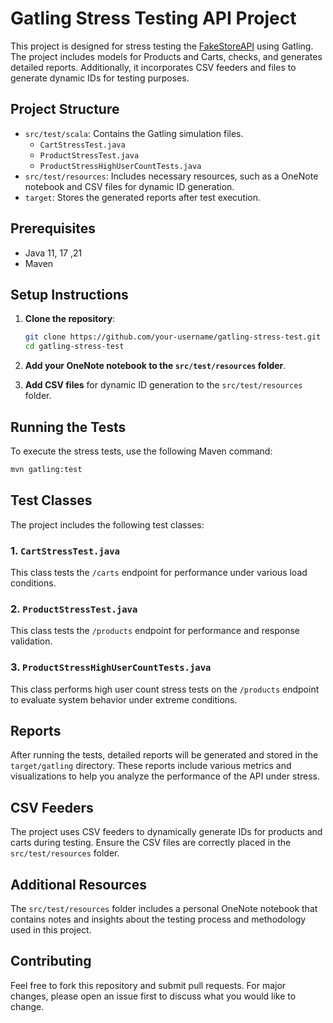 # Gatling Stress Testing API Project

This project is designed for stress testing the [FakeStoreAPI](https://fakestoreapi.com) using Gatling. The project includes models for Products and Carts, checks, and generates detailed reports. Additionally, it incorporates CSV feeders and files to generate dynamic IDs for testing purposes.

## Project Structure

- `src/test/scala`: Contains the Gatling simulation files.
  - `CartStressTest.java`
  - `ProductStressTest.java`
  - `ProductStressHighUserCountTests.java`
- `src/test/resources`: Includes necessary resources, such as a OneNote notebook and CSV files for dynamic ID generation.
- `target`: Stores the generated reports after test execution.

## Prerequisites

- Java 11, 17 ,21
- Maven

## Setup Instructions

1. **Clone the repository**:
   ```sh
   git clone https://github.com/your-username/gatling-stress-test.git
   cd gatling-stress-test
   ```

2. **Add your OneNote notebook to the `src/test/resources` folder**.

3. **Add CSV files** for dynamic ID generation to the `src/test/resources` folder.

## Running the Tests

To execute the stress tests, use the following Maven command:

```sh
mvn gatling:test
```

## Test Classes

The project includes the following test classes:

### 1. `CartStressTest.java`

This class tests the `/carts` endpoint for performance under various load conditions.

### 2. `ProductStressTest.java`

This class tests the `/products` endpoint for performance and response validation.

### 3. `ProductStressHighUserCountTests.java`

This class performs high user count stress tests on the `/products` endpoint to evaluate system behavior under extreme conditions.

## Reports

After running the tests, detailed reports will be generated and stored in the `target/gatling` directory. These reports include various metrics and visualizations to help you analyze the performance of the API under stress.

## CSV Feeders

The project uses CSV feeders to dynamically generate IDs for products and carts during testing. Ensure the CSV files are correctly placed in the `src/test/resources` folder.

## Additional Resources

The `src/test/resources` folder includes a personal OneNote notebook that contains notes and insights about the testing process and methodology used in this project.

## Contributing

Feel free to fork this repository and submit pull requests. For major changes, please open an issue first to discuss what you would like to change.
